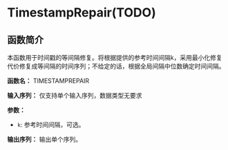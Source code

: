 # TimestampRepair(TODO)

## 函数简介

本函数用于时间戳的等间隔修复。将根据提供的参考时间间隔k，采用最小化修复代价修复成等间隔的时间序列；不给定的话，根据全局间隔中位数确定时间间隔。

**函数名：** TIMESTAMPREPAIR

**输入序列：** 仅支持单个输入序列，数据类型无要求

**参数：** 

+ `k`: 参考时间间隔，可选。

**输出序列：** 输出单个序列。

